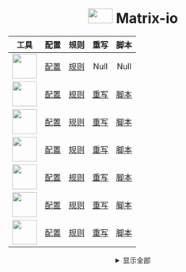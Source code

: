 <div align="center">
  <h1> <img src="https://raw.githubusercontent.com/Centralmatrix3/Scripts/master/Gallery/Color/1024-007.png" height="30" width="50"> Matrix-io </h1>
</div>

<div align="center">

| 工具 | 配置 | 规则 | 重写 | 脚本 |
| :----: | :----: | :----: | :----: | :----: |
| <img src="https://raw.githubusercontent.com/Centralmatrix3/Scripts/master/Gallery/Color/1024-Clash.png" align="center" height="50" width="50"> | [配置](https://raw.githubusercontent.com/Centralmatrix3/Matrix-io/master/Clash/Matrix.yaml) | [规则](https://github.com/Centralmatrix3/Matrix-io/tree/master/Clash/Ruleset) | Null | Null |
| <img src="https://raw.githubusercontent.com/Centralmatrix3/Scripts/master/Gallery/Color/1024-Egern.png" align="center" height="50" width="50"> | [配置](https://raw.githubusercontent.com/Centralmatrix3/Matrix-io/master/Egern/Matrix.yaml) | [规则](https://github.com/Centralmatrix3/Matrix-io/tree/master/Egern/Ruleset) | [重写](https://github.com/Centralmatrix3/Matrix-io/tree/master/Egern/Rewrite) | [脚本](https://github.com/Centralmatrix3/Matrix-io/tree/master/Egern/Scripts) |
| <img src="https://raw.githubusercontent.com/Centralmatrix3/Scripts/master/Gallery/Color/1024-Loon.png" align="center" height="50" width="50"> | [配置](https://raw.githubusercontent.com/Centralmatrix3/Matrix-io/master/Loon/Matrix.conf) | [规则](https://github.com/Centralmatrix3/Matrix-io/tree/master/Loon/Ruleset) | [重写](https://github.com/Centralmatrix3/Matrix-io/tree/master/Loon/Rewrite) | [脚本](https://github.com/Centralmatrix3/Matrix-io/tree/master/Loon/Scripts) |
| <img src="https://raw.githubusercontent.com/Centralmatrix3/Scripts/master/Gallery/Color/1024-QuantumultX.png" align="center" height="50" width="50"> | [配置](https://raw.githubusercontent.com/Centralmatrix3/Matrix-io/master/QuantumultX/Matrix.conf) | [规则](https://github.com/Centralmatrix3/Matrix-io/tree/master/QuantumultX/Ruleset) | [重写](https://github.com/Centralmatrix3/Matrix-io/tree/master/QuantumultX/Rewrite) | [脚本](https://github.com/Centralmatrix3/Matrix-io/tree/master/QuantumultX/Scripts) |
| <img src="https://raw.githubusercontent.com/Centralmatrix3/Scripts/master/Gallery/Color/1024-Shadowrocket.png" align="center" height="50" width="50"> | [配置](https://raw.githubusercontent.com/Centralmatrix3/Matrix-io/master/Shadowrocket/Matrix.conf) | [规则](https://github.com/Centralmatrix3/Matrix-io/tree/master/Shadowrocket/Ruleset) | [重写](https://github.com/Centralmatrix3/Matrix-io/tree/master/Shadowrocket/Rewrite) | [脚本](https://github.com/Centralmatrix3/Matrix-io/tree/master/Shadowrocket/Scripts) |
| <img src="https://raw.githubusercontent.com/Centralmatrix3/Scripts/master/Gallery/Color/1024-Stash.png" align="center" height="50" width="50"> | [配置](https://raw.githubusercontent.com/Centralmatrix3/Matrix-io/master/Stash/Matrix.yaml) | [规则](https://github.com/Centralmatrix3/Matrix-io/tree/master/Stash/Ruleset) | [重写](https://github.com/Centralmatrix3/Matrix-io/tree/master/Stash/Rewrite) | [脚本](https://github.com/Centralmatrix3/Matrix-io/tree/master/Stash/Scripts) |
| <img src="https://raw.githubusercontent.com/Centralmatrix3/Scripts/master/Gallery/Color/1024-Surge.png" align="center" height="50" width="50"> | [配置](https://raw.githubusercontent.com/Centralmatrix3/Matrix-io/master/Surge/Matrix.conf) | [规则](https://github.com/Centralmatrix3/Matrix-io/tree/master/Surge/Ruleset) | [重写](https://github.com/Centralmatrix3/Matrix-io/tree/master/Surge/Rewrite) | [脚本](https://github.com/Centralmatrix3/Matrix-io/tree/master/Surge/Scripts) |

</div>

<details>
  <summary align="center">显示全部</summary>

<div align="center">

| 免责声明与项目说明 |
| :----: |
| 本项目中所有的资源文件，禁止用于商业或非法目的、禁止任何公众号或自媒体进行任何形式的转载和发布。否则后果自负。 |
| 本项目中所有的资源内容主要是用于学习以及研究。不能保证本项目内容的合法性、准确性、完整性和有效性。 |
| 如果任何个人或组织认为该项目中的内容可能涉嫌侵犯其权利，则应该及时通知并提供身份证明以及所有权证明。我将在收到认证文件后删除相关的内容。 |
| 本项目只收集和整理开源项目的规则和重写以及脚本。在该基础上进行修改满足我的需求作为自用库使用，本项目的所有贡献者并不负责维护规则和重写以及脚本。 |
| 本项目所有规则和重写以及脚本数据都来自互联网。不保证其所有资源的可用性。不生产规则只是开源规则的搬运工。特别感谢开源规则项目作者的默默辛勤付出。 |
| 本项目不对资源内容负责。包括但不限于内容的真实性、准确性、合法性。使用本项目所造成的一切后果与本项目中的所有贡献者无关，由使用的个人或组织完全承担。 |
| 以任何方式查看本项目的个人或组织和直接或间接使用本项目任何资源内容的使用者都应仔细阅读本声明。本人保留随时对免责声明进行补充或更改的权利。直接或间接使用并复制任何本项目相关内容的个人或组织，则已接受本项目的免责声明。 |

| 特别感谢 | 特别感谢 |
| :----: | :----: |
| 规则 | 重写 |
| [ACL4SSR](https://github.com/ACL4SSR) | [ScriptHub](https://github.com/Script-Hub-Org) |
| [blackmatrix7](https://github.com/blackmatrix7) | [SubStore](https://github.com/sub-store-org) |
| [DivineEngine](https://github.com/DivineEngine) | [RuCu6](https://github.com/RuCu6) |
| [Loyalsoldier](https://github.com/Loyalsoldier) | [kokoryh](https://github.com/kokoryh) |
| [LM-Firefly](https://github.com/LM-Firefly) | [blackmatrix7](https://github.com/blackmatrix7) |
| | [Maasea](https://github.com/Maasea) |
| 脚本 | [Chavyleung](https://github.com/chavyleung) |
| [KOP-XIAO](https://github.com/KOP-XIAO) | [keywos](https://github.com/keywos) |
| [app2smile](https://github.com/app2smile) | [githubdulong](https://github.com/githubdulong) |
| [yichahucha](https://github.com/yichahucha) | [app2smile](https://github.com/app2smile) |
| [I-am-R-E](https://github.com/I-am-R-E) | [ddgksf2013](https://github.com/ddgksf2013) |
| [NobyDa](https://github.com/NobyDa) | [fmz200](https://github.com/fmz200) |
| | [DivineEngine](https://github.com/DivineEngine) |
| 图标 | [mieqq](https://github.com/mieqq) |
| [Orz-3](https://github.com/Orz-3) | [xream](https://github.com/xream) |
| [fmz200](https://github.com/fmz200) | [CKYB](https://github.com/chengkongyiban) |
| [koolson](https://github.com/koolson) | [Pemg-YM](https://github.com/Peng-YM) |
| | [NobyDa](https://github.com/NobyDa) |
| 其余 | [Semporia](https://github.com/Semporia) |
| [Repcz](https://github.com/Repcz) | [zmqcherish](https://github.com/zmqcherish) |

</div>

</details>